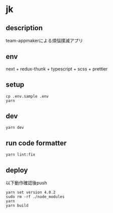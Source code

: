 # jk

## description

team-appmakerによる煩悩撲滅アプリ

## env

next + redux-thunk + typescript + scss + prettier

## setup
```
cp .env.sample .env
yarn
```

## dev
```
yarn dev
```

## run code formatter
```
yarn lint:fix
```

## deploy
以下動作確認後push
```
yarn set version 4.0.2
sudo rm -rf ./node_modules
yarn
yarn build
```
